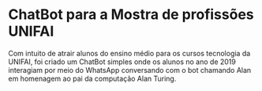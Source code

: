 # ChatBot para a Mostra de profissões UNIFAI

Com intuito de atrair alunos do ensino médio para os cursos tecnologia da UNIFAI, foi criado um ChatBot simples onde os alunos no ano de 2019 interagiam por meio do WhatsApp conversando com o bot chamando Alan em homenagem ao pai da computação Alan Turing.
